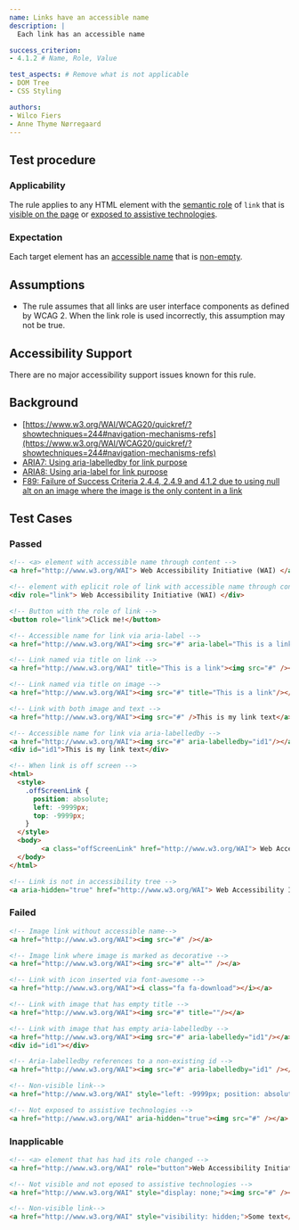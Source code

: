 ```yaml
---
name: Links have an accessible name
description: |
  Each link has an accessible name

success_criterion:
- 4.1.2 # Name, Role, Value

test_aspects: # Remove what is not applicable
- DOM Tree
- CSS Styling

authors:
- Wilco Fiers
- Anne Thyme Nørregaard
---
```


## Test procedure

### Applicability

The rule applies to any HTML element with the [semantic role](#semantic-role) of `link` that is [visible on the page](#visible-on-the-page) or [exposed to assistive technologies](#exposed-to-assistive-technologies).

### Expectation

Each target element has an [accessible name](#accessible-name) that is [non-empty](#non-empty).

## Assumptions

- The rule assumes that all links are user interface components as defined by WCAG 2. When the link role is used incorrectly, this assumption may not be true.

## Accessibility Support

There are no major accessibility support issues known for this rule.

## Background

- [https://www.w3.org/WAI/WCAG20/quickref/?showtechniques=244#navigation-mechanisms-refs](https://www.w3.org/WAI/WCAG20/quickref/?showtechniques=244#navigation-mechanisms-refs)
- [ARIA7: Using aria-labelledby for link purpose](https://www.w3.org/TR/WCAG20-TECHS/ARIA7.html)
- [ARIA8: Using aria-label for link purpose](https://www.w3.org/TR/WCAG20-TECHS/ARIA8.html)
- [F89: Failure of Success Criteria 2.4.4, 2.4.9 and 4.1.2 due to using null alt on an image where the image is the only content in a link](http://www.w3.org/TR/WCAG20-TECHS/F89.html)

## Test Cases

### Passed

```html
<!-- <a> element with accessible name through content -->
<a href="http://www.w3.org/WAI"> Web Accessibility Initiative (WAI) </a>
```

```html
<!-- element with eplicit role of link with accessible name through content -->
<div role="link"> Web Accessibility Initiative (WAI) </div>
```

```html
<!-- Button with the role of link -->
<button role="link">Click me!</button>
```

```html
<!-- Accessible name for link via aria-label -->
<a href="http://www.w3.org/WAI"><img src="#" aria-label="This is a link"/></a>
```

```html
<!-- Link named via title on link -->
<a href="http://www.w3.org/WAI" title="This is a link"><img src="#" /></a>
```

```html
<!-- Link named via title on image -->
<a href="http://www.w3.org/WAI"><img src="#" title="This is a link"/></a>
```

```html
<!-- Link with both image and text -->
<a href="http://www.w3.org/WAI"><img src="#" />This is my link text</a>
```

```html
<!-- Accessible name for link via aria-labelledby -->
<a href="http://www.w3.org/WAI"><img src="#" aria-labelledby="id1"/></a>
<div id="id1">This is my link text</div>
```

```html
<!-- When link is off screen -->
<html>
  <style>
    .offScreenLink {
      position: absolute;
      left: -9999px;
      top: -9999px;
    }
  </style>
  <body>
		<a class="offScreenLink" href="http://www.w3.org/WAI"> Web Accessibility Initiative (WAI) </a>
  </body>
</html>
```

```html
<!-- Link is not in accessibility tree -->
<a aria-hidden="true" href="http://www.w3.org/WAI"> Web Accessibility Initiative (WAI) </a>
```

### Failed

```html
<!-- Image link without accessible name-->
<a href="http://www.w3.org/WAI"><img src="#" /></a>
```

```html
<!-- Image link where image is marked as decorative -->
<a href="http://www.w3.org/WAI"><img src="#" alt="" /></a>
```

```html
<!-- Link with icon inserted via font-awesome -->
<a href="http://www.w3.org/WAI"><i class="fa fa-download"></i></a>
```

```html
<!-- Link with image that has empty title -->
<a href="http://www.w3.org/WAI"><img src="#" title=""/></a>
```

```html
<!-- Link with image that has empty aria-labelledby -->
<a href="http://www.w3.org/WAI"><img src="#" aria-labelledy="id1"/></a>
<div id="id1"></div>
```

```html
<!-- Aria-labelledby references to a non-existing id -->
<a href="http://www.w3.org/WAI"><img src="#" aria-labelledby="id1" /></a>
```

```html
<!-- Non-visible link-->
<a href="http://www.w3.org/WAI" style="left: -9999px; position: absolute;"><img src="#" /></a>
```

```html
<!-- Not exposed to assistive technologies -->
<a href="http://www.w3.org/WAI" aria-hidden="true"><img src="#" /></a>
```

### Inapplicable

```html
<!-- <a> element that has had its role changed -->
<a href="http://www.w3.org/WAI" role="button">Web Accessibility Initiative (WAI)</a>
```

```html
<!-- Not visible and not eposed to assistive technologies -->
<a href="http://www.w3.org/WAI" style="display: none;"><img src="#" /></a>
```

```html
<!-- Non-visible link-->
<a href="http://www.w3.org/WAI" style="visibility: hidden;">Some text</a>
```
